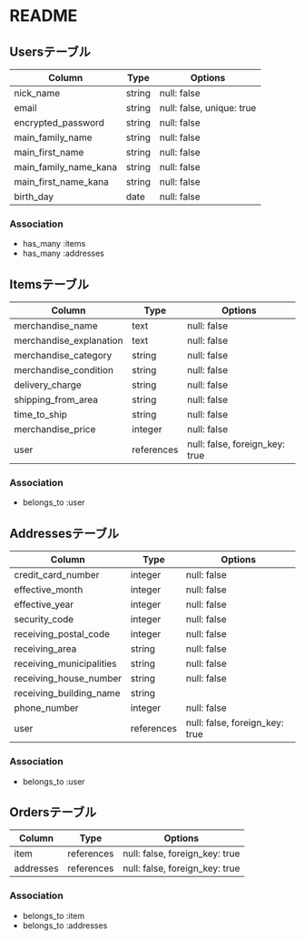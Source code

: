 # README

## Usersテーブル

| Column                | Type        | Options                        |
| --------------------- | ----------- | ------------------------------ |
| nick_name             | string      | null: false                    |
| email                 | string      | null: false, unique: true      |
| encrypted_password    | string      | null: false                    |
| main_family_name      | string      | null: false                    |
| main_first_name       | string      | null: false                    |
| main_family_name_kana | string      | null: false                    |
| main_first_name_kana  | string      | null: false                    |
| birth_day             | date        | null: false                    |


### Association

 - has_many :items
 - has_many :addresses

## Itemsテーブル

| Column                  | Type        | Options                        |
| ----------------------- | ----------- | ------------------------------ |
| merchandise_name        | text        | null: false                    |
| merchandise_explanation | text        | null: false                    |
| merchandise_category    | string      | null: false                    |
| merchandise_condition   | string      | null: false                    |
| delivery_charge         | string      | null: false                    |
| shipping_from_area      | string      | null: false                    |
| time_to_ship            | string      | null: false                    |
| merchandise_price       | integer     | null: false                    |
| user                    | references  | null: false, foreign_key: true |

### Association
 - belongs_to :user

## Addressesテーブル

| Column                   | Type        | Options                        |
| ------------------------ | ----------- | ------------------------------ |
| credit_card_number       | integer     | null: false                    |
| effective_month          | integer     | null: false                    |
| effective_year           | integer     | null: false                    |
| security_code            | integer     | null: false                    |
| receiving_postal_code    | integer     | null: false                    |
| receiving_area           | string      | null: false                    |
| receiving_municipalities | string      | null: false                    |
| receiving_house_number   | string      | null: false                    |
| receiving_building_name  | string      |                                |
| phone_number             | integer     | null: false                    |
| user                     | references  | null: false, foreign_key: true |

### Association
 - belongs_to :user

 ## Ordersテーブル
| Column                   | Type        | Options                        |
| ------------------------ | ----------- | ------------------------------ |
| item                     | references  | null: false, foreign_key: true |
| addresses                | references  | null: false, foreign_key: true |

### Association
 - belongs_to :item
 - belongs_to :addresses
